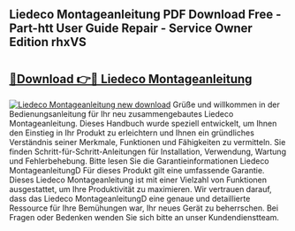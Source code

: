 ## Liedeco Montageanleitung PDF Download Free - Part-htt User Guide Repair - Service Owner Edition rhxVS

# <h2><a href="http://df7kvze.blite.top/?on=Liedeco+Montageanleitung">🔗Download 👉🔴 Liedeco Montageanleitung</a></h2>

[![Liedeco Montageanleitung new download](https://i.imgur.com/lujVjoI.png)](http://df7kvze.blite.top/?on=Liedeco+Montageanleitung)
Grüße und willkommen in der Bedienungsanleitung für Ihr neu zusammengebautes Liedeco Montageanleitung. Dieses Handbuch wurde speziell entwickelt, um Ihnen den Einstieg in Ihr Produkt zu erleichtern und Ihnen ein gründliches Verständnis seiner Merkmale, Funktionen und Fähigkeiten zu vermitteln. Sie finden Schritt-für-Schritt-Anleitungen für Installation, Verwendung, Wartung und Fehlerbehebung. Bitte lesen Sie die Garantieinformationen Liedeco MontageanleitungD Für dieses Produkt gilt eine umfassende Garantie. Dieses Liedeco Montageanleitung ist mit einer Vielzahl von Funktionen ausgestattet, um Ihre Produktivität zu maximieren. Wir vertrauen darauf, dass das Liedeco MontageanleitungD eine genaue und detaillierte Ressource für Ihre Bemühungen war, Ihr neues Gerät zu beherrschen. Bei Fragen oder Bedenken wenden Sie sich bitte an unser Kundendienstteam.
